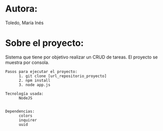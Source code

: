 # Autora:

Toledo, María Inés

# Sobre el proyecto:

Sistema que tiene por objetivo realizar un CRUD de tareas. El proyecto se muestra por consola.

```
Pasos para ejecutar el proyecto:
      1. git clone [url_repositorio_proyecto]
      2. npm install
      3. node app.js

```

```
Tecnología usada:
      NodeJS
      
```

```
Dependencias:
      colors
      inquirer
      uuid
```